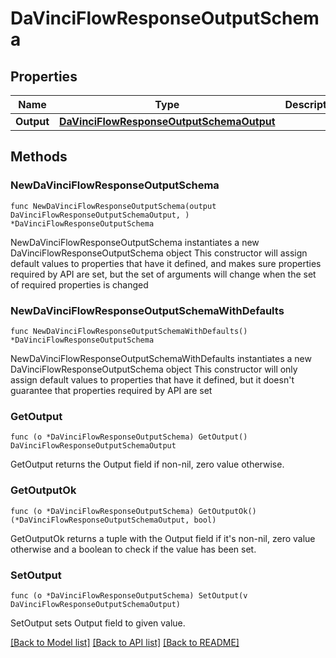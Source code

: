 # DaVinciFlowResponseOutputSchema

## Properties

Name | Type | Description | Notes
------------ | ------------- | ------------- | -------------
**Output** | [**DaVinciFlowResponseOutputSchemaOutput**](DaVinciFlowResponseOutputSchemaOutput.md) |  | 

## Methods

### NewDaVinciFlowResponseOutputSchema

`func NewDaVinciFlowResponseOutputSchema(output DaVinciFlowResponseOutputSchemaOutput, ) *DaVinciFlowResponseOutputSchema`

NewDaVinciFlowResponseOutputSchema instantiates a new DaVinciFlowResponseOutputSchema object
This constructor will assign default values to properties that have it defined,
and makes sure properties required by API are set, but the set of arguments
will change when the set of required properties is changed

### NewDaVinciFlowResponseOutputSchemaWithDefaults

`func NewDaVinciFlowResponseOutputSchemaWithDefaults() *DaVinciFlowResponseOutputSchema`

NewDaVinciFlowResponseOutputSchemaWithDefaults instantiates a new DaVinciFlowResponseOutputSchema object
This constructor will only assign default values to properties that have it defined,
but it doesn't guarantee that properties required by API are set

### GetOutput

`func (o *DaVinciFlowResponseOutputSchema) GetOutput() DaVinciFlowResponseOutputSchemaOutput`

GetOutput returns the Output field if non-nil, zero value otherwise.

### GetOutputOk

`func (o *DaVinciFlowResponseOutputSchema) GetOutputOk() (*DaVinciFlowResponseOutputSchemaOutput, bool)`

GetOutputOk returns a tuple with the Output field if it's non-nil, zero value otherwise
and a boolean to check if the value has been set.

### SetOutput

`func (o *DaVinciFlowResponseOutputSchema) SetOutput(v DaVinciFlowResponseOutputSchemaOutput)`

SetOutput sets Output field to given value.



[[Back to Model list]](../README.md#documentation-for-models) [[Back to API list]](../README.md#documentation-for-api-endpoints) [[Back to README]](../README.md)


